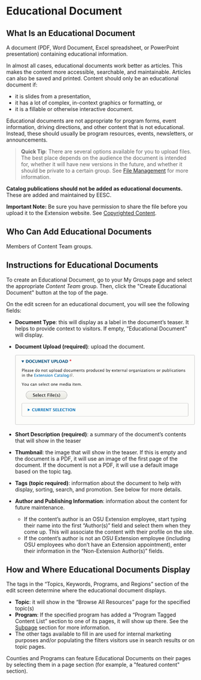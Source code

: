 # Educational Document

## What Is an Educational Document

A document (PDF, Word Document, Excel spreadsheet, or PowerPoint presentation) containing educational information.

In almost all cases, educational documents work better as articles. This makes the content more accessible, searchable, and maintainable. Articles can also be saved and printed. Content should only be an educational document if:

  - it is slides from a presentation,
  - it has a lot of complex, in-context graphics or formatting, or
  - it is a fillable or otherwise interactive document.

Educational documents are not appropriate for program forms, event information, driving directions, and other content that is not educational. Instead, these should usually be program resources, events, newsletters, or announcements.

> **Quick Tip**: There are several options available for you to upload files. The best place depends on the audience the document is intended for, whether it will have new versions in the future, and whether it should be private to a certain group. See [File Management](../images-documents.md#file-management) for more information.

**Catalog publications should not be added as educational documents.** These are added and maintained by EESC.

**Important Note:** Be sure you have permission to share the file before you upload it to the Extension website. See [Copyrighted Content](../content-requirements.md#copyrighted-content).

## Who Can Add Educational Documents

Members of Content Team groups.

## Instructions for Educational Documents

To create an Educational Document, go to your My Groups page and select the appropriate *Content Team* group. Then, click the "Create Educational Document" button at the top of the page.

On the edit screen for an educational document, you will see the following fields:

  - **Document Type**: this will display as a label in the document’s teaser. It helps to provide context to visitors. If empty, “Educational Document” will display.
  - **Document Upload (required)**: upload the document.

    ![Document Upload Screenshot](../images/document-upload.png)

  - **Short Description (required)**: a summary of the document’s contents that will show in the teaser
  - **Thumbnail**: the image that will show in the teaser. If this is empty and the document is a PDF, it will use an image of the first page of the document. If the document is not a PDF, it will use a default image based on the topic tag.
  - **Tags (topic required)**: information about the document to help with display, sorting, search, and promotion. See below for more details.
  - **Author and Publishing Information**: information about the content for future maintenance.
    - If the content’s author is an OSU Extension employee, start typing their name into the first “Author(s)” field and select them when they come up. This will associate the content with their profile on the site.
    - If the content’s author is not an OSU Extension employee (including OSU employees who don’t have an Extension appointment), enter their information in the “Non-Extension Author(s)” fields.

## How and Where Educational Documents Display

The tags in the “Topics, Keywords, Programs, and Regions” section of the edit screen determine where the educational document displays.

  - **Topic**: it will show in the “Browse All Resources” page for the specified topic(s)
  - **Program**: If the specified program has added a “Program Tagged Content List” section to one of its pages, it will show up there. See the [Subpage](#subpage) section for more information.
  - The other tags available to fill in are used for internal marketing purposes and/or populating the filters visitors use in search results or on topic pages.

Counties and Programs can feature Educational Documents on their pages by selecting them in a page section (for example, a "featured content" section).

